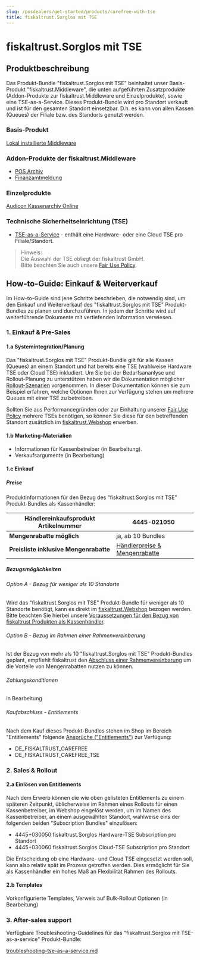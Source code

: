 ```yaml
---
slug: /posdealers/get-started/products/carefree-with-tse
title: fiskaltrust.Sorglos mit TSE
---
```


# fiskaltrust.Sorglos mit TSE

## Produktbeschreibung

Das Produkt-Bundle "fiskaltrust.Sorglos mit TSE" beinhaltet unser Basis-Produkt "fiskaltrust.Middleware", die unten aufgeführten Zusatzprodukte (Addon-Produkte zur fiskaltrust.Middleware und Einzelprodukte), sowie eine TSE-as-a-Service. Dieses Produkt-Bundle wird pro Standort verkauft und ist für den gesamten Standort einsetzbar. D.h. es kann von allen Kassen (Queues) der Filiale bzw. des Standorts genutzt werden.

### Basis-Produkt

[Lokal installierte Middleware](https://github.com/fiskaltrust/productdescription-de-doc/blob/master/product-service-description/compliance-as-a-service/products/middleware.md) 

### Addon-Produkte der fiskaltrust.Middleware

-  [POS Archiv](https://github.com/fiskaltrust/productdescription-de-doc/blob/master/product-service-description/revisionsafe-data-as-a-service/products/pos-archive.md) 
-  [Finanzamtmeldung](https://github.com/fiskaltrust/productdescription-de-doc/blob/master/product-service-description/compliance-as-a-service/products/tax-authority-notification.md) 

### Einzelprodukte

[Audicon Kassenarchiv Online](https://github.com/fiskaltrust/productdescription-de-doc/blob/master/product-service-description/revisionsafe-data-as-a-service/products/ako.md) 

### Technische Sicherheitseinrichtung (TSE)

-  [TSE-as-a-Service](https://github.com/fiskaltrust/productdescription-de-doc/blob/master/product-service-description/compliance-as-a-service/features/basics/tse-as-a-service/README.md) - enthält eine Hardware- oder eine Cloud TSE pro Filiale/Standort. 

>Hinweis:  
Die Auswahl der TSE obliegt der fiskaltrust GmbH.  
Bitte beachten Sie auch unsere [Fair Use Policy](https://github.com/fiskaltrust/productdescription-de-doc/blob/master/for-posoperators/market-de-fair-use-policy.md).

## How-to-Guide: Einkauf & Weiterverkauf

Im How-to-Guide sind jene Schritte beschrieben, die notwendig sind, um den Einkauf und Weiterverkauf des "fiskaltrust.Sorglos mit TSE" Produkt-Bundles zu planen und durchzuführen. In jedem der Schritte wird auf weiterführende Dokumente mit vertiefenden Information verwiesen.

### 1. Einkauf & Pre-Sales

#### 1.a Systemintegration/Planung

Das "fiskaltrust.Sorglos mit TSE" Produkt-Bundle gilt für alle Kassen (Queues) an einem Standort und hat bereits eine TSE (wahlweise Hardware TSE oder Cloud TSE) inkludiert. Um Sie bei der Bedarfsananlyse und Rollout-Planung zu unterstützen haben wir die Dokumentation möglicher [Rollout-Szenarien](../02-pre-sales/rollout-scenarios.md) vorgenommen. In dieser Dokumentation können sie zum Beispiel erfahren, welche Optionen Ihnen zur Verfügung stehen um mehrere Queues mit einer TSE zu betreiben.

Sollten Sie aus Performancegründen oder zur Einhaltung unserer [Fair Use Policy](https://github.com/fiskaltrust/productdescription-de-doc/blob/master/for-posoperators/market-de-fair-use-policy.md) mehrere TSEs benötigen, so können Sie diese für den betreffenden Standort zusätzlich im [fiskaltrust.Webshop](https://portal.fiskaltrust.de/) erwerben.

#### 1.b Marketing-Materialien

- Informationen für Kassenbetreiber (in Bearbeitung).
- Verkaufsargumente (in Bearbeitung)

#### 1.c Einkauf

##### Preise

Produktinformationen für den Bezug des "fiskaltrust.Sorglos mit TSE" Produkt-Bundles als Kassenhändler:

| **Händlereinkaufsprodukt Artikelnummer** | 4445-021050                                                  |
| ---------------------------------------- | ------------------------------------------------------------ |
| **Mengenrabatte möglich**                | ja, ab 10 Bundles                                            |
| **Preisliste inklusive Mengenrabatte**   | [Händlerpreise & Mengenrabatte](../02-pre-sales/dealer-pricelist.md) |

##### Bezugsmöglichkeiten

###### Option A - Bezug für weniger als 10 Standorte

Wird das "fiskaltrust.Sorglos mit TSE" Produkt-Bundle für weniger als 10 Standorte benötigt, kann es direkt im [fiskaltrust.Webshop](https://portal.fiskaltrust.de/) bezogen werden. Bitte beachten Sie hierbei unsere [Voraussetzungen für den Bezug von fiskaltrust Produkten als Kassenhändler](../02-pre-sales/purchase-requirements.md).

###### Option B - Bezug im Rahmen einer Rahmenvereinbarung

Ist der Bezug von mehr als 10 "fiskaltrust.Sorglos mit TSE" Produkt-Bundles geplant, empfiehlt fiskaltrust den [Abschluss einer Rahmenvereinbarung](../02-pre-sales/01-purchase-agreement.md) um die Vorteile von Mengenrabatten nutzen zu können.

###### Zahlungskonditionen

in Bearbeitung

###### Kaufabschluss - Entitlements

Nach dem Kauf dieses Produkt-Bundles stehen im Shop im Bereich "Entitlements" folgende [Ansprüche ("Entitlements")](../02-pre-sales/entitlements.md) zur Verfügung:

- DE_FISKALTRUST_CAREFREE
- DE_FISKALTRUST_CAREFREE_TSE

### 2. Sales & Rollout

#### 2.a Einlösen von Entitlements

Nach dem Erwerb können die wie oben gelisteten Entitlements zu einem späteren Zeitpunkt, üblicherweise im Rahmen eines Rollouts für einen Kassenbetreiber, im Webshop eingelöst werden, um im Namen des Kassenbetreiber, an einem ausgewählten Standort, wahlweise eins der folgenden beiden "Subscription Bundles" einzulösen:

- 4445+030050 fiskaltrust.Sorglos Hardware-TSE Subscription pro Standort
- 4445+030060 fiskaltrust.Sorglos Cloud-TSE Subscription pro Standort

Die Entscheidung ob eine Hardware- und Cloud TSE eingesetzt werden soll, kann also relativ spät im Prozess getroffen werden. Dies ermöglicht für Sie als Kassenhändler ein hohes Maß an Flexibilität Rahmen des Rollouts.

#### 2.b Templates

Vorkonfigurierte Templates, Verweis auf Bulk-Rollout Optionen (in Bearbeitung)

### 3. After-sales support

Verfügbare Troubleshooting-Guidelines für das "fiskaltrust.Sorglos mit TSE-as-a-service" Produkt-Bundle:

 [troubleshooting-tse-as-a-service.md](../04-after-sales/troubleshooting-tse-as-a-service.md) 
